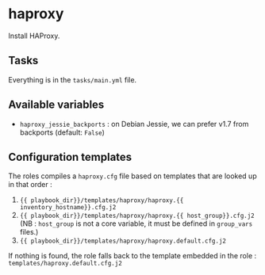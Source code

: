 # haproxy

Install HAProxy.

## Tasks

Everything is in the `tasks/main.yml` file.

## Available variables

* `haproxy_jessie_backports` : on Debian Jessie, we can prefer v1.7 from backports (default: `False`)

## Configuration templates

The roles compiles a `haproxy.cfg` file based on templates that are looked up in that order :
1. `{{ playbook_dir}}/templates/haproxy/haproxy.{{ inventory_hostname}}.cfg.j2`
2. `{{ playbook_dir}}/templates/haproxy/haproxy.{{ host_group}}.cfg.j2` (NB : `host_group` is not a core variable, it must be defined in `group_vars` files.)
3. `{{ playbook_dir}}/templates/haproxy/haproxy.default.cfg.j2`

If nothing is found, the role falls back to the template embedded in the role : `templates/haproxy.default.cfg.j2`
